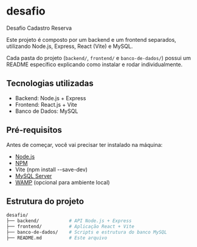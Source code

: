 # desafio
Desafio Cadastro Reserva

Este projeto é composto por um backend e um frontend separados, utilizando Node.js, Express, React (Vite) e MySQL.

Cada pasta do projeto (`backend/`, `frontend/` e `banco-de-dados/`) possui um README específico explicando como instalar e rodar individualmente.

## Tecnologias utilizadas

- Backend: Node.js + Express
- Frontend: React.js + Vite
- Banco de Dados: MySQL

## Pré-requisitos

Antes de começar, você vai precisar ter instalado na máquina:

- [Node.js](https://nodejs.org/)
- [NPM](https://www.npmjs.com/)
-  Vite (npm install --save-dev)
- [MySQL Server](https://dev.mysql.com/downloads/)
- [WAMP](https://www.wampserver.com/) (opcional para ambiente local)

## Estrutura do projeto

```bash
desafio/
├── backend/           # API Node.js + Express
├── frontend/          # Aplicação React + Vite
├── banco-de-dados/    # Scripts e estrutura do banco MySQL
├── README.md          # Este arquivo

